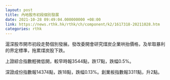 ```yaml
---
layout: post
title: 內地股市初段個別發展
date: 2021-10-28 09:49:04.000000000 +08:00
link: https://news.rthk.hk/rthk/ch/component/k2/1617318-20211028.htm
categories: rthk
---
```


滬深股市開市初段走勢個別發展。發改委開會研究煤炭企業哄抬價格，及牟取暴利的界定標準，拖累煤炭股下跌。

上證綜合指數輕微低開，較早時報3544點，跌17點，跌幅0.5%。

深證成份指數報14374點，跌18點，跌幅0.13%。創業板指數報3311點，升2點。
